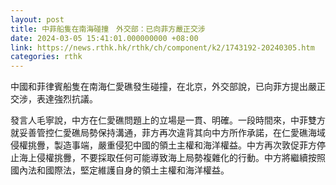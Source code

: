 ```yaml
---
layout: post
title: 中菲船隻在南海碰撞　外交部：已向菲方嚴正交涉
date: 2024-03-05 15:41:01.000000000 +08:00
link: https://news.rthk.hk/rthk/ch/component/k2/1743192-20240305.htm
categories: rthk
---
```


中國和菲律賓船隻在南海仁愛礁發生碰撞，在北京，外交部說，已向菲方提出嚴正交涉，表達強烈抗議。

發言人毛寧說，中方在仁愛礁問題上的立場是一貫、明確。一段時間來，中菲雙方就妥善管控仁愛礁局勢保持溝通，菲方再次違背其向中方所作承諾，在仁愛礁海域侵權挑釁，製造事端，嚴重侵犯中國的領土主權和海洋權益。中方再次敦促菲方停止海上侵權挑釁，不要採取任何可能導致海上局勢複雜化的行動。中方將繼續按照國內法和國際法，堅定維護自身的領土主權和海洋權益。
